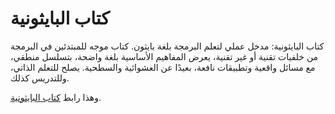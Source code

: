 # كتاب البايثونية

كتاب البايثونية: مدخل عملي لتعلم البرمجة بلغة بايثون. كتاب موجه للمبتدئين في البرمجة من خلفيات تقنية أو غير تقنية، يعرض المفاهيم الأساسية بلغة واضحة، بتسلسل منطقي، مع مسائل واقعية وتطبيقات نافعة، بعيدًا عن العشوائية والسطحية. يصلح للتعلم الذاتي، وللتدريس كذلك.

وهذا رابط [كتاب البايثونية](https://hassanalgoz.github.io/python/).
